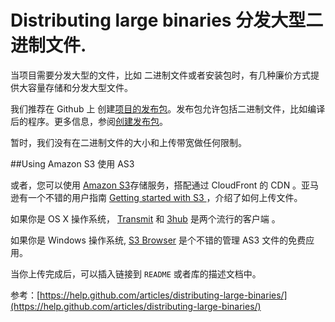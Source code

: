 Distributing large binaries 分发大型二进制文件.
===========

当项目需要分发大型的文件，比如 二进制文件或者安装包时，有几种廉价方式提供大容量存储和分发大型文件。

我们推荐在 Github 上 创建[项目的发布包]()。发布包允许包括二进制文件，比如编译后的程序。更多信息，参阅[创建发布包]()。

暂时，我们没有在二进制文件的大小和上传带宽做任何限制。

##Using Amazon S3 使用 AS3

或者，您可以使用 [Amazon S3](http://aws.amazon.com/s3/)存储服务，搭配通过 CloudFront 的 CDN 。亚马逊有一个不错的用户指南 [ Getting started with S3 ](http://docs.amazonwebservices.com/AmazonS3/latest/gsg/GetStartedWithS3.html)，介绍了如何上传文件。

如果你是 OS X 操作系统， [Transmit](http://panic.com/transmit/) 和 [3hub](http://www.3hubapp.com/) 是两个流行的客户端 。

如果你是 Windows 操作系统, [S3 Browser](http://s3browser.com/) 是个不错的管理 AS3 文件的免费应用。

当你上传完成后，可以插入链接到 	`README` 或者库的描述文档中。


参考：[https://help.github.com/articles/distributing-large-binaries/](https://help.github.com/articles/distributing-large-binaries/)
